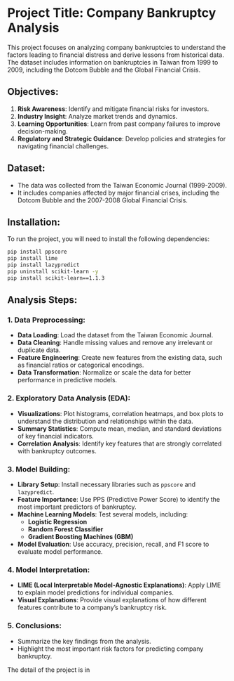 # Project Title: Company Bankruptcy Analysis

This project focuses on analyzing company bankruptcies to understand the factors leading to financial distress and derive lessons from historical data. The dataset includes information on bankruptcies in Taiwan from 1999 to 2009, including the Dotcom Bubble and the Global Financial Crisis.

## Objectives:
1. **Risk Awareness**: Identify and mitigate financial risks for investors.
2. **Industry Insight**: Analyze market trends and dynamics.
3. **Learning Opportunities**: Learn from past company failures to improve decision-making.
4. **Regulatory and Strategic Guidance**: Develop policies and strategies for navigating financial challenges.

## Dataset:
- The data was collected from the Taiwan Economic Journal (1999-2009).
- It includes companies affected by major financial crises, including the Dotcom Bubble and the 2007-2008 Global Financial Crisis.

## Installation:
To run the project, you will need to install the following dependencies:

```bash
pip install ppscore
pip install lime
pip install lazypredict
pip uninstall scikit-learn -y
pip install scikit-learn==1.1.3
```
## Analysis Steps:

### 1. Data Preprocessing:
   - **Data Loading**: Load the dataset from the Taiwan Economic Journal.
   - **Data Cleaning**: Handle missing values and remove any irrelevant or duplicate data.
   - **Feature Engineering**: Create new features from the existing data, such as financial ratios or categorical encodings.
   - **Data Transformation**: Normalize or scale the data for better performance in predictive models.

### 2. Exploratory Data Analysis (EDA):
   - **Visualizations**: Plot histograms, correlation heatmaps, and box plots to understand the distribution and relationships within the data.
   - **Summary Statistics**: Compute mean, median, and standard deviations of key financial indicators.
   - **Correlation Analysis**: Identify key features that are strongly correlated with bankruptcy outcomes.

### 3. Model Building:
   - **Library Setup**: Install necessary libraries such as `ppscore` and `lazypredict`.
   - **Feature Importance**: Use PPS (Predictive Power Score) to identify the most important predictors of bankruptcy.
   - **Machine Learning Models**: Test several models, including:
     - **Logistic Regression**
     - **Random Forest Classifier**
     - **Gradient Boosting Machines (GBM)**
   - **Model Evaluation**: Use accuracy, precision, recall, and F1 score to evaluate model performance.

### 4. Model Interpretation:
   - **LIME (Local Interpretable Model-Agnostic Explanations)**: Apply LIME to explain model predictions for individual companies.
   - **Visual Explanations**: Provide visual explanations of how different features contribute to a company’s bankruptcy risk.

### 5. Conclusions:
   - Summarize the key findings from the analysis.
   - Highlight the most important risk factors for predicting company bankruptcy.

The detail of the project is in
